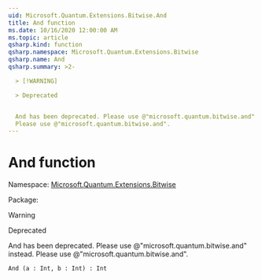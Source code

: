```yaml
---
uid: Microsoft.Quantum.Extensions.Bitwise.And
title: And function
ms.date: 10/16/2020 12:00:00 AM
ms.topic: article
qsharp.kind: function
qsharp.namespace: Microsoft.Quantum.Extensions.Bitwise
qsharp.name: And
qsharp.summary: >2-

  > [!WARNING]

  > Deprecated


  And has been deprecated. Please use @"microsoft.quantum.bitwise.and" instead.
  Please use @"microsoft.quantum.bitwise.and".
---
```


# And function

Namespace: [Microsoft.Quantum.Extensions.Bitwise](xref:Microsoft.Quantum.Extensions.Bitwise)

Package: [](https://nuget.org/packages/)


> [!WARNING]
> Deprecated
And has been deprecated. Please use @"microsoft.quantum.bitwise.and" instead.Please use @"microsoft.quantum.bitwise.and".

```Q#
And (a : Int, b : Int) : Int
```
